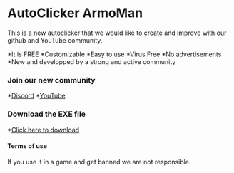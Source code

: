 # AutoClicker ArmoMan

This is a new autoclicker that we would like to create and improve with our github and YouTube community. 

*It is FREE
*Customizable
*Easy to use
*Virus Free
*No advertisements
*New and developped by a strong and active community



### Join our new community

*[Discord](https://discord.gg/GWKMPJ74)
*[YouTube](https://www.youtube.com/channel/UC5s8619x3sN_MApG__pU5nw)



### Download the EXE file 

*[Click here to download](https://sourceforge.net/projects/autoclicker-armoman/)

#### Terms of use 

If you use it in a game and get banned we are not responsible.